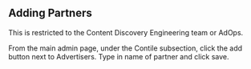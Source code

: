## Adding Partners

This is restricted to the Content Discovery Engineering team or AdOps.

From the main admin page, under the Contile subsection, click the add button next to Advertisers.
Type in name of partner and click save.
